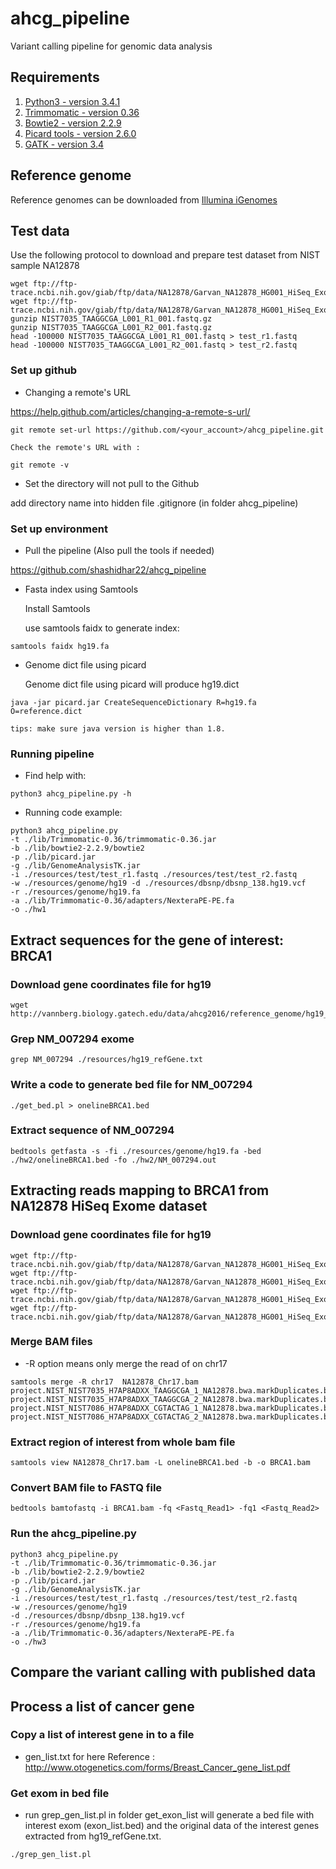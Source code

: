 # ahcg_pipeline
Variant calling pipeline for genomic data analysis

## Requirements

1. [Python3 - version 3.4.1](https://www.python.org/download/releases/3.4.1/)
2. [Trimmomatic - version 0.36](http://www.usadellab.org/cms/uploads/supplementary/Trimmomatic/Trimmomatic-0.36.zip)
3. [Bowtie2 - version 2.2.9](https://sourceforge.net/projects/bowtie-bio/files/bowtie2/2.2.9/)
4. [Picard tools - version 2.6.0](https://github.com/broadinstitute/picard/releases/download/2.6.0/picard.jar)
5. [GATK - version 3.4](https://software.broadinstitute.org/gatk/download/)

## Reference genome

Reference genomes can be downloaded from [Illumina iGenomes](http://support.illumina.com/sequencing/sequencing_software/igenome.html)

## Test data

Use the following protocol to download and prepare test dataset from NIST sample NA12878
```{sh}
wget ftp://ftp-trace.ncbi.nih.gov/giab/ftp/data/NA12878/Garvan_NA12878_HG001_HiSeq_Exome/NIST7035_TAAGGCGA_L001_R1_001.fastq.gz
wget ftp://ftp-trace.ncbi.nih.gov/giab/ftp/data/NA12878/Garvan_NA12878_HG001_HiSeq_Exome/NIST7035_TAAGGCGA_L001_R2_001.fastq.gz
gunzip NIST7035_TAAGGCGA_L001_R1_001.fastq.gz
gunzip NIST7035_TAAGGCGA_L001_R2_001.fastq.gz
head -100000 NIST7035_TAAGGCGA_L001_R1_001.fastq > test_r1.fastq
head -100000 NIST7035_TAAGGCGA_L001_R2_001.fastq > test_r2.fastq
```

### Set up github
- Changing a remote's URL

https://help.github.com/articles/changing-a-remote-s-url/
```
git remote set-url https://github.com/<your_account>/ahcg_pipeline.git
```
    Check the remote's URL with : 

```
git remote -v
```
- Set the directory will not pull to the Github
 
 add directory name into hidden file .gitignore (in folder ahcg_pipeline)

### Set up environment
- Pull the pipeline (Also pull the tools if needed)

https://github.com/shashidhar22/ahcg_pipeline

- Fasta index using Samtools

  Install Samtools

  use samtools faidx to generate index:
```
samtools faidx hg19.fa
```

- Genome dict file using picard 

  Genome dict file using picard will produce hg19.dict
```
java -jar picard.jar CreateSequenceDictionary R=hg19.fa O=reference.dict
```
    tips: make sure java version is higher than 1.8.

### Running pipeline

- Find help with:
```
python3 ahcg_pipeline.py -h
```
- Running code example:
```
python3 ahcg_pipeline.py 
-t ./lib/Trimmomatic-0.36/trimmomatic-0.36.jar 
-b ./lib/bowtie2-2.2.9/bowtie2 
-p ./lib/picard.jar 
-g ./lib/GenomeAnalysisTK.jar 
-i ./resources/test/test_r1.fastq ./resources/test/test_r2.fastq 
-w ./resources/genome/hg19 -d ./resources/dbsnp/dbsnp_138.hg19.vcf 
-r ./resources/genome/hg19.fa 
-a ./lib/Trimmomatic-0.36/adapters/NexteraPE-PE.fa 
-o ./hw1
```

## Extract sequences for the gene of interest: BRCA1

### Download gene coordinates file for hg19
```
wget http://vannberg.biology.gatech.edu/data/ahcg2016/reference_genome/hg19_refGene.txt
```

### Grep NM_007294 exome
```
grep NM_007294 ./resources/hg19_refGene.txt
```

### Write a code to generate bed file for NM_007294
```
./get_bed.pl > onelineBRCA1.bed
```

### Extract sequence of NM_007294
```
bedtools getfasta -s -fi ./resources/genome/hg19.fa -bed ./hw2/onelineBRCA1.bed -fo ./hw2/NM_007294.out
```

## Extracting reads mapping to BRCA1 from NA12878 HiSeq Exome dataset

### Download gene coordinates file for hg19
```
wget ftp://ftp-trace.ncbi.nih.gov/giab/ftp/data/NA12878/Garvan_NA12878_HG001_HiSeq_Exome/project.NIST_NIST7035_H7AP8ADXX_TAAGGCGA_1_NA12878.bwa.markDuplicates.bam
wget ftp://ftp-trace.ncbi.nih.gov/giab/ftp/data/NA12878/Garvan_NA12878_HG001_HiSeq_Exome/project.NIST_NIST7035_H7AP8ADXX_TAAGGCGA_2_NA12878.bwa.markDuplicates.bam
wget ftp://ftp-trace.ncbi.nih.gov/giab/ftp/data/NA12878/Garvan_NA12878_HG001_HiSeq_Exome/project.NIST_NIST7086_H7AP8ADXX_CGTACTAG_1_NA12878.bwa.markDuplicates.bam
wget ftp://ftp-trace.ncbi.nih.gov/giab/ftp/data/NA12878/Garvan_NA12878_HG001_HiSeq_Exome/project.NIST_NIST7086_H7AP8ADXX_CGTACTAG_2_NA12878.bwa.markDuplicates.bam
```

### Merge BAM files
- -R option means only merge the read of on chr17
```
samtools merge -R chr17  NA12878_Chr17.bam project.NIST_NIST7035_H7AP8ADXX_TAAGGCGA_1_NA12878.bwa.markDuplicates.bam project.NIST_NIST7035_H7AP8ADXX_TAAGGCGA_2_NA12878.bwa.markDuplicates.bam project.NIST_NIST7086_H7AP8ADXX_CGTACTAG_1_NA12878.bwa.markDuplicates.bam project.NIST_NIST7086_H7AP8ADXX_CGTACTAG_2_NA12878.bwa.markDuplicates.bam
```

### Extract region of interest from whole bam file
```
samtools view NA12878_Chr17.bam -L onelineBRCA1.bed -b -o BRCA1.bam
```

### Convert BAM file to FASTQ file
```
bedtools bamtofastq -i BRCA1.bam -fq <Fastq_Read1> -fq1 <Fastq_Read2>
```

### Run the ahcg_pipeline.py
```
python3 ahcg_pipeline.py 
-t ./lib/Trimmomatic-0.36/trimmomatic-0.36.jar 
-b ./lib/bowtie2-2.2.9/bowtie2 
-p ./lib/picard.jar 
-g ./lib/GenomeAnalysisTK.jar 
-i ./resources/test/test_r1.fastq ./resources/test/test_r2.fastq 
-w ./resources/genome/hg19 
-d ./resources/dbsnp/dbsnp_138.hg19.vcf 
-r ./resources/genome/hg19.fa 
-a ./lib/Trimmomatic-0.36/adapters/NexteraPE-PE.fa 
-o ./hw3
```

## Compare the variant calling with published data

## Process a list of cancer gene
### Copy a list of interest gene in to a file
- gen_list.txt for here
	Reference : http://www.otogenetics.com/forms/Breast_Cancer_gene_list.pdf

### Get exom in bed file
- run grep_gen_list.pl in folder get_exon_list will generate a bed file with interest exom (exon_list.bed) and the original data of the interest genes extracted from hg19_refGene.txt.
```
./grep_gen_list.pl
```

